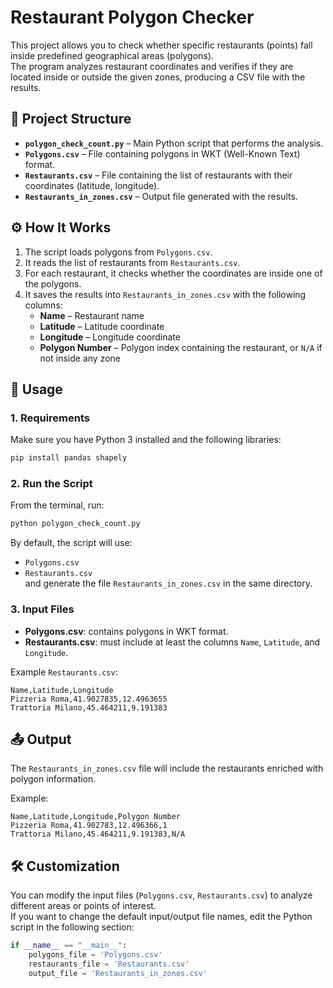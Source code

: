 # Restaurant Polygon Checker

This project allows you to check whether specific restaurants (points) fall inside predefined geographical areas (polygons).  
The program analyzes restaurant coordinates and verifies if they are located inside or outside the given zones, producing a CSV file with the results.

## 📂 Project Structure

- **`polygon_check_count.py`** – Main Python script that performs the analysis.  
- **`Polygons.csv`** – File containing polygons in WKT (Well-Known Text) format.  
- **`Restaurants.csv`** – File containing the list of restaurants with their coordinates (latitude, longitude).  
- **`Restaurants_in_zones.csv`** – Output file generated with the results.  

## ⚙️ How It Works

1. The script loads polygons from `Polygons.csv`.  
2. It reads the list of restaurants from `Restaurants.csv`.  
3. For each restaurant, it checks whether the coordinates are inside one of the polygons.  
4. It saves the results into `Restaurants_in_zones.csv` with the following columns:
   - **Name** – Restaurant name  
   - **Latitude** – Latitude coordinate  
   - **Longitude** – Longitude coordinate  
   - **Polygon Number** – Polygon index containing the restaurant, or `N/A` if not inside any zone  

## 🚀 Usage

### 1. Requirements

Make sure you have Python 3 installed and the following libraries:

```bash
pip install pandas shapely
```

### 2. Run the Script

From the terminal, run:

```bash
python polygon_check_count.py
```

By default, the script will use:  
- `Polygons.csv`  
- `Restaurants.csv`  
and generate the file `Restaurants_in_zones.csv` in the same directory.

### 3. Input Files

- **Polygons.csv**: contains polygons in WKT format.  
- **Restaurants.csv**: must include at least the columns `Name`, `Latitude`, and `Longitude`.  

Example `Restaurants.csv`:

```csv
Name,Latitude,Longitude
Pizzeria Roma,41.9027835,12.4963655
Trattoria Milano,45.464211,9.191383
```

## 📤 Output

The `Restaurants_in_zones.csv` file will include the restaurants enriched with polygon information.  

Example:

```csv
Name,Latitude,Longitude,Polygon Number
Pizzeria Roma,41.902783,12.496366,1
Trattoria Milano,45.464211,9.191383,N/A
```

## 🛠 Customization

You can modify the input files (`Polygons.csv`, `Restaurants.csv`) to analyze different areas or points of interest.  
If you want to change the default input/output file names, edit the Python script in the following section:

```python
if __name__ == "__main__":
    polygons_file = 'Polygons.csv'
    restaurants_file = 'Restaurants.csv'
    output_file = 'Restaurants_in_zones.csv'
```
